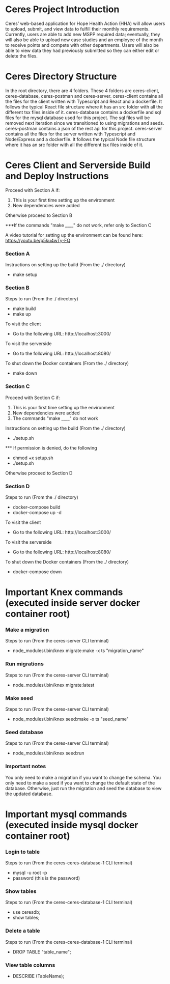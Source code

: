 <h1>Ceres Project Introduction</h1>

Ceres’ web-based application for Hope Health Action (HHA) will allow users to upload, submit, and view data to fulfill their monthly requirements. Currently, users are able to add new MSPP required data; eventually, they will also be able to upload new case studies and an employee of the month to receive points and compete with other departments. Users will also be able to view data they had previously submitted so they can either edit or delete the files.<br>

<h1>Ceres Directory Structure</h1>

In the root directory, there are 4 folders. These 4 folders are ceres-client, ceres-database, ceres-postman and ceres-server. ceres-client contains all the files for the client written with Typescript and React and a dockerfile. It follows the typical React file structure where it has an src folder with all the different tsx files inside of it. ceres-database contains a dockerfile and sql files for the mysql database used for this project. The sql files will be removed next iteration since we transitioned to using migrations and seeds. ceres-postman contains a json of the rest api for this project. ceres-server contains all the files for the server written with Typescript and Node/Express and a dockerfile. It follows the typical Node file structure where it has an src folder with all the different tsx files inside of it. <br>                                                                                                                                           

<h1>Ceres Client and Serverside Build and Deploy Instructions</h1>

Proceed with Section A if:<br>

1. This is your first time setting up the environment<br>
2. New dependencies were added<br>

Otherwise proceed to Section B<br>

\*\*\*If the commands "make \_\_\_\_" do not work, refer only to Section C<br>

A video tutorial for setting up the environment can be found here: https://youtu.be/p5ku4wTy-FQ<br>

<h3>Section A</h3>

Instructions on setting up the build (From the ./ directory)<br>

- make setup<br>

<h3>Section B</h3>

Steps to run (From the ./ directory) <br>

- make build<br>
- make up<br>

To visit the client <br>

- Go to the following URL: http://localhost:3000/<br>

To visit the serverside <br>

- Go to the following URL: http://localhost:8080/<br>

To shut down the Docker containers (From the ./ directory)<br>

- make down<br>

<h3>Section C</h3>

Proceed with Section C if:<br>

1. This is your first time setting up the environment<br>
2. New dependencies were added<br>
3. The commands "make \_\_\_\_" do not work<br>

Instructions on setting up the build (From the ./ directory)<br>

- ./setup.sh<br>

\*\*\* If permission is denied, do the following<br>

- chmod +x setup.sh<br>
- ./setup.sh<br>

Otherwise proceed to Section D<br>

<h3>Section D</h3>

Steps to run (From the ./ directory) <br>

- docker-compose build<br>
- docker-compose up -d<br>

To visit the client <br>

- Go to the following URL: http://localhost:3000/<br>

To visit the serverside <br>

- Go to the following URL: http://localhost:8080/<br>

To shut down the Docker containers (From the ./ directory)<br>

- docker-compose down<br>

<h1>Important Knex commands (executed inside server docker container root)</h1>

<h3>Make a migration</h3>
Steps to run (From the ceres-server CLI terminal) <br>

- node_modules/.bin/knex migrate:make -x ts "migration_name"<br>

<h3>Run migrations</h3>
Steps to run (From the ceres-server CLI terminal)

- node_modules/.bin/knex migrate:latest<br>

<h3>Make seed</h3>
Steps to run (From the ceres-server CLI terminal)

- node_modules/.bin/knex seed:make -x ts "seed_name"<br>

<h3>Seed database</h3>
Steps to run (From the ceres-server CLI terminal)

- node_modules/.bin/knex seed:run<br>

<h3> Important notes </h3>
<p>You only need to make a migration if you want to change the schema. You only need to make a seed if you want to change the default state of the database. Otherwise, just run the migration and seed the database to view the updated database.</p>

<h1>Important mysql commands (executed inside mysql docker container root)</h1>

<h3>Login to table</h3>
Steps to run (From the ceres-ceres-database-1 CLI terminal)

- mysql -u root -p<br>
- password (this is the password)<br>

<h3>Show tables</h3>
Steps to run (From the ceres-ceres-database-1 CLI terminal)

- use ceresdb;<br>
- show tables;<br>

<h3>Delete a table</h3>
Steps to run (From the ceres-ceres-database-1 CLI terminal)

- DROP TABLE "table_name"; <br>

<h3> View table columns </h3>

- DESCRIBE (TableName); <br>


